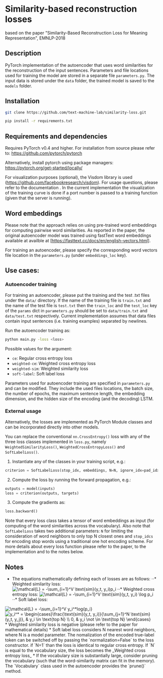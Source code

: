 # Similarity-based reconstruction losses
based on the paper "Similarity-Based Reconstruction Loss for Meaning Representation", EMNLP-2018

## Description
PyTorch implementation of the autoencoder that uses word similarities for the reconstruction of the input sentences.
Parameters and file locations used for training the model are stored in a separate file `parameters.py`.
The input data is stored under the `data` folder, the trained model is saved to the `models` folder.

## Installation
```sh
git clone https://github.com/text-machine-lab/similarity-loss.git
```
```sh
pip install -r requirements.txt
```

## Requirements and dependencies
Requires PyTorch v0.4 and higher.
For installation from source please refer to:
https://github.com/pytorch/pytorch

Alternatively, install pytorch using package managers:
https://pytorch.org/get-started/locally/

For visualization purposes (optional), the Visdom library is used (https://github.com/facebookresearch/visdom).
For usage questions, please refer to the documentation . In the current implementation the visualization of the training curve is done if a port number is passed to a training function (given that the server is running).


## Word embeddings
Please note that the approach relies on using pre-trained word embeddings for computing pairwise word similarities.
As reported in the paper, the original autoencoder model was trained using fastText word embeddings available at availble at [https://fasttext.cc/docs/en/english-vectors.html].

For training an autoencoder, please specify the corresponding word vectors file location in the `parameters.py` (under `embeddings_loc` key).

## Use cases:
### Autoencoder training

For training an autoencoder, please put the training and the test .txt files under the `data/` directory. If the name of the training file is `train.txt` and the name of the test file is `test.txt` then the `train_loc` and the `test_loc` key of the `params` dict in `parameters.py` should be set to `data/train.txt` and `data/test.txt` respectively. Current implementation assumes that data files contain input sentences (i.e. training examples) separated by newlines. 

Run the autoencoder training as:

```sh
python main.py -loss <loss>
```

Possible values for the <loss> argument:
* `ce`: Regular cross entropy loss
* `weighted-ce`: Weighted cross entropy loss
* `weighted-sim`: Weighted similarity loss
* `soft-label`: Soft label loss

Parameters used for autoencoder training are specified in `parameters.py` and can be modified. They include the used files locations, the batch size, the number of epochs, the maximum sentence length, the embedding dimension, and the hidden size of the encoding (and the decoding) LSTM.

### External usage
Alternatively, the losses are implemented as PyTorch Module classes and can be incorporated directly into other models.

You can replace the conventional `nn.CrossEntropy()` loss with any of the three loss classes implemented in `loss.py`, namely 
`WeightedSimilarityLoss()`, `WeightedCrossEntropyLoss()` and `SoftLabelLoss()`. 
1. Instantiate any of the classes in your training script, e.g.:
```python
criterion = SoftLabelLoss(stop_idx, embeddings, N=N, ignore_idx=pad_idx)
```
2. Compute the loss by running the forward propagation, e.g.:
```python
outputs = model(inputs)
loss = criterion(outputs, targets)
```
3. Compute the gradients as:
```python
loss.backward()
```
Note that every loss class takes a tensor of word embeddings as input (for computing of the word similarities across the vocabulary). Also note that `SoftLabelLoss` takes two additional parameters: `N` for limiting the consideration of word neighbors to only top N closest ones and `stop_idcs` for encoding stop words using a traditional one hot encoding scheme. For more details about every loss function please refer to the paper, to the implementation and to the notes below.

## Notes
* The equations mathematically defining each of losses are as follows:
⋅⋅* Weighted similarity loss: <img src="https://latex.codecogs.com/svg.latex?\mathcal{L}&space;=&space;-\sum_{i=1}^V&space;\text{sim}(y_t,&space;y_i)p_i" title="\mathcal{L} = -\sum_{i=1}^V \text{sim}(y_t, y_i)p_i" />
⋅⋅* Weighted cross entropy loss: <img src="https://latex.codecogs.com/svg.latex?\mathcal{L}&space;=&space;-\sum_{i=1}^V&space;\text{sim}(y_t,&space;y_i)&space;\log&space;p_i" title="\mathcal{L} = -\sum_{i=1}^V \text{sim}(y_t, y_i) \log p_i" />
⋅⋅* Soft label loss: 
<img src="https://latex.codecogs.com/svg.latex?\mathcal{L}&space;=&space;-\sum_{i=1}^V&space;y_i^*log{p_i}" title="\mathcal{L} = -\sum_{i=1}^V y_i^*log{p_i}" />

<img src="https://latex.codecogs.com/svg.latex?y_i^*&space;=&space;\begin{cases}\frac{\text{sim}(y_t,&space;y_i)}{\sum_{j=1}^N&space;\text{sim}(y_t,&space;y_j)},&space;&&space;y_i&space;\in&space;\text{top&space;N}&space;\\&space;0,&space;&&space;y_i&space;\not&space;\in&space;\text{top&space;N}&space;\end{cases}" title="y_i^* = \begin{cases}\frac{\text{sim}(y_t, y_i)}{\sum_{j=1}^N \text{sim}(y_t, y_j)}, & y_i \in \text{top N} \\ 0, & y_i \not \in \text{top N} \end{cases}" />
* Weighted similarity loss is negative (please refer to the paper for mathematical details)
* Soft label loss considers N nearest word neighbors, where N is a model parameter. The nomalization of the encoded true-label token can be switched off by passing the `normalization=False` to the loss constructor. if `N=1` than the loss is identical to regular cross entropy. If `N` is equal to the vocabulary size, the loss becomes the _Weighted cross entropy loss_
* If the vocabulary size is substantially large, consider pruning the vocabulary (such that the word-similarity matrix can fit in the memory). The `Vocabulary` class used in the autoencoder provides the `prune()` method.




